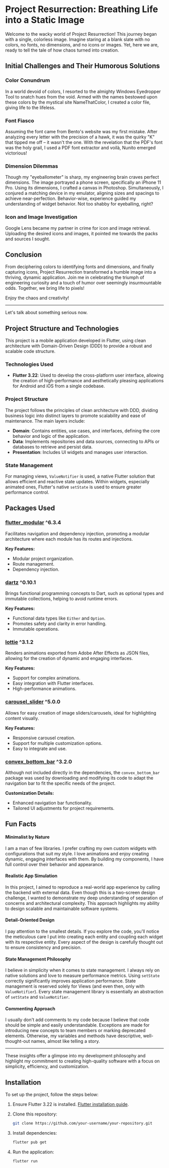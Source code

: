 # Project Resurrection: Breathing Life into a Static Image

Welcome to the wacky world of Project Resurrection! This journey began with a single, colorless image. Imagine staring at a blank slate with no colors, no fonts, no dimensions, and no icons or images. Yet, here we are, ready to tell the tale of how chaos turned into creation.

## Initial Challenges and Their Humorous Solutions

### Color Conundrum

In a world devoid of colors, I resorted to the almighty Windows Eyedropper Tool to snatch hues from the void. Armed with the names bestowed upon these colors by the mystical site NameThatColor, I created a color file, giving life to the lifeless.

### Font Fiasco

Assuming the font came from Bento's website was my first mistake. After analyzing every letter with the precision of a hawk, it was the quirky "K" that tipped me off – it wasn't the one. With the revelation that the PDF's font was the holy grail, I used a PDF font extractor and voilà, Nunito emerged victorious!

### Dimension Dilemmas

Though my "eyeballometer" is sharp, my engineering brain craves perfect dimensions. The image portrayed a phone screen, specifically an iPhone 11 Pro. Using its dimensions, I crafted a canvas in Photoshop. Simultaneously, I conjured a matching device in my emulator, aligning sizes and spacings to achieve near-perfection. Behavior-wise, experience guided my understanding of widget behavior. Not too shabby for eyeballing, right?

### Icon and Image Investigation

Google Lens became my partner in crime for icon and image retrieval. Uploading the desired icons and images, it pointed me towards the packs and sources I sought.

## Conclusion

From deciphering colors to identifying fonts and dimensions, and finally capturing icons, Project Resurrection transformed a humble image into a thriving, dynamic application. Join me in celebrating the triumph of engineering curiosity and a touch of humor over seemingly insurmountable odds. Together, we bring life to pixels!

Enjoy the chaos and creativity!

---

Let's talk about something serious now.

## Project Structure and Technologies

This project is a mobile application developed in Flutter, using clean architecture with Domain-Driven Design (DDD) to provide a robust and scalable code structure.

### Technologies Used

- **Flutter 3.22**: Used to develop the cross-platform user interface, allowing the creation of high-performance and aesthetically pleasing applications for Android and iOS from a single codebase.

### Project Structure

The project follows the principles of clean architecture with DDD, dividing business logic into distinct layers to promote scalability and ease of maintenance. The main layers include:

- **Domain**: Contains entities, use cases, and interfaces, defining the core behavior and logic of the application.
- **Data**: Implements repositories and data sources, connecting to APIs or databases to retrieve and persist data.
- **Presentation**: Includes UI widgets and manages user interaction.

### State Management

For managing views, `ValueNotifier` is used, a native Flutter solution that allows efficient and reactive state updates. Within widgets, especially animated ones, Flutter's native `setState` is used to ensure greater performance control.

## Packages Used

### [flutter_modular](https://pub.dev/packages/flutter_modular) ^6.3.4

Facilitates navigation and dependency injection, promoting a modular architecture where each module has its routes and injections.

**Key Features:**

- Modular project organization.
- Route management.
- Dependency injection.

### [dartz](https://pub.dev/packages/dartz) ^0.10.1

Brings functional programming concepts to Dart, such as optional types and immutable collections, helping to avoid runtime errors.

**Key Features:**

- Functional data types like `Either` and `Option`.
- Promotes safety and clarity in error handling.
- Immutable operations.

### [lottie](https://pub.dev/packages/lottie) ^3.1.2

Renders animations exported from Adobe After Effects as JSON files, allowing for the creation of dynamic and engaging interfaces.

**Key Features:**

- Support for complex animations.
- Easy integration with Flutter interfaces.
- High-performance animations.

### [carousel_slider](https://pub.dev/packages/carousel_slider) ^5.0.0

Allows for easy creation of image sliders/carousels, ideal for highlighting content visually.

**Key Features:**

- Responsive carousel creation.
- Support for multiple customization options.
- Easy to integrate and use.

### [convex_bottom_bar](https://pub.dev/packages/convex_bottom_bar) ^3.2.0

Although not included directly in the dependencies, the `convex_bottom_bar` package was used by downloading and modifying its code to adapt the navigation bar to fit the specific needs of the project.

**Customization Details:**

- Enhanced navigation bar functionality.
- Tailored UI adjustments for project requirements.

## Fun Facts

#### Minimalist by Nature

I am a man of few libraries. I prefer crafting my own custom widgets with configurations that suit my style. I love animations and enjoy creating dynamic, engaging interfaces with them. By building my components, I have full control over their behavior and appearance.

#### Realistic App Simulation

In this project, I aimed to reproduce a real-world app experience by calling the backend with external data. Even though this is a two-screen design challenge, I wanted to demonstrate my deep understanding of separation of concerns and architectural complexity. This approach highlights my ability to design scalable and maintainable software systems.

#### Detail-Oriented Design

I pay attention to the smallest details. If you explore the code, you'll notice the meticulous care I put into creating each entity and coupling each widget with its respective entity. Every aspect of the design is carefully thought out to ensure consistency and precision.

#### State Management Philosophy

I believe in simplicity when it comes to state management. I always rely on native solutions and love to measure performance metrics. Using `setState` correctly significantly improves application performance. State management is reserved solely for Views (and even then, only with `ValueNotifier`). Every state management library is essentially an abstraction of `setState` and `ValueNotifier`.

#### Commenting Approach

I usually don't add comments to my code because I believe that code should be simple and easily understandable. Exceptions are made for introducing new concepts to team members or marking deprecated elements. Otherwise, my variables and methods have descriptive, well-thought-out names, almost like telling a story.

---

These insights offer a glimpse into my development philosophy and highlight my commitment to creating high-quality software with a focus on simplicity, efficiency, and customization.

## Installation

To set up the project, follow the steps below:

1. Ensure Flutter 3.22 is installed. [Flutter installation guide](https://flutter.dev/docs/get-started/install).
2. Clone this repository:

   ```bash
   git clone https://github.com/your-username/your-repository.git
   ```

3. Install dependencies:

   ```bash
   flutter pub get
   ```

4. Run the application:

   ```bash
   flutter run
   ```
